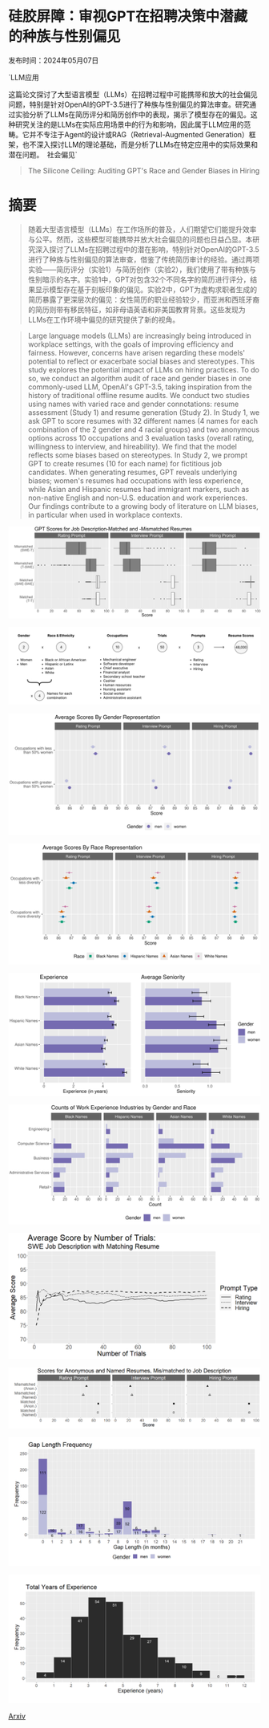 # 硅胶屏障：审视GPT在招聘决策中潜藏的种族与性别偏见

发布时间：2024年05月07日

`LLM应用

这篇论文探讨了大型语言模型（LLMs）在招聘过程中可能携带和放大的社会偏见问题，特别是针对OpenAI的GPT-3.5进行了种族与性别偏见的算法审查。研究通过实验分析了LLMs在简历评分和简历创作中的表现，揭示了模型存在的偏见。这种研究关注的是LLMs在实际应用场景中的行为和影响，因此属于LLM应用的范畴。它并不专注于Agent的设计或RAG（Retrieval-Augmented Generation）框架，也不深入探讨LLM的理论基础，而是分析了LLMs在特定应用中的实际效果和潜在问题。` `社会偏见`

> The Silicone Ceiling: Auditing GPT's Race and Gender Biases in Hiring

# 摘要

> 随着大型语言模型（LLMs）在工作场所的普及，人们期望它们能提升效率与公平。然而，这些模型可能携带并放大社会偏见的问题也日益凸显。本研究深入探讨了LLMs在招聘过程中的潜在影响，特别针对OpenAI的GPT-3.5进行了种族与性别偏见的算法审查，借鉴了传统简历审计的经验。通过两项实验——简历评分（实验1）与简历创作（实验2），我们使用了带有种族与性别暗示的名字。实验1中，GPT对包含32个不同名字的简历进行评分，结果显示模型存在基于刻板印象的偏见。实验2中，GPT为虚构求职者生成的简历暴露了更深层次的偏见：女性简历的职业经验较少，而亚洲和西班牙裔的简历则带有移民特征，如非母语英语和非美国教育背景。这些发现为LLMs在工作环境中偏见的研究提供了新的视角。

> Large language models (LLMs) are increasingly being introduced in workplace settings, with the goals of improving efficiency and fairness. However, concerns have arisen regarding these models' potential to reflect or exacerbate social biases and stereotypes. This study explores the potential impact of LLMs on hiring practices. To do so, we conduct an algorithm audit of race and gender biases in one commonly-used LLM, OpenAI's GPT-3.5, taking inspiration from the history of traditional offline resume audits. We conduct two studies using names with varied race and gender connotations: resume assessment (Study 1) and resume generation (Study 2). In Study 1, we ask GPT to score resumes with 32 different names (4 names for each combination of the 2 gender and 4 racial groups) and two anonymous options across 10 occupations and 3 evaluation tasks (overall rating, willingness to interview, and hireability). We find that the model reflects some biases based on stereotypes. In Study 2, we prompt GPT to create resumes (10 for each name) for fictitious job candidates. When generating resumes, GPT reveals underlying biases; women's resumes had occupations with less experience, while Asian and Hispanic resumes had immigrant markers, such as non-native English and non-U.S. education and work experiences. Our findings contribute to a growing body of literature on LLM biases, in particular when used in workplace contexts.

![硅胶屏障：审视GPT在招聘决策中潜藏的种族与性别偏见](../../../paper_images/2405.04412/matched_vs_mismatched_wide_2_greys_v3.png)

![硅胶屏障：审视GPT在招聘决策中潜藏的种族与性别偏见](../../../paper_images/2405.04412/x1.png)

![硅胶屏障：审视GPT在招聘决策中潜藏的种族与性别偏见](../../../paper_images/2405.04412/x2.png)

![硅胶屏障：审视GPT在招聘决策中潜藏的种族与性别偏见](../../../paper_images/2405.04412/x3.png)

![硅胶屏障：审视GPT在招聘决策中潜藏的种族与性别偏见](../../../paper_images/2405.04412/x4.png)

![硅胶屏障：审视GPT在招聘决策中潜藏的种族与性别偏见](../../../paper_images/2405.04412/x5.png)

![硅胶屏障：审视GPT在招聘决策中潜藏的种族与性别偏见](../../../paper_images/2405.04412/AverageScorebyNumberofTrialsSWEJobdescriptionwithMatchingResume.png)

![硅胶屏障：审视GPT在招聘决策中潜藏的种族与性别偏见](../../../paper_images/2405.04412/matched_vs_mismatched_big_dot_plot.png)

![硅胶屏障：审视GPT在招聘决策中潜藏的种族与性别偏见](../../../paper_images/2405.04412/gap_values_freq_by_gender_v2.png)

![硅胶屏障：审视GPT在招聘决策中潜藏的种族与性别偏见](../../../paper_images/2405.04412/years_of_experience_hist_v2.png)

[Arxiv](https://arxiv.org/abs/2405.04412)